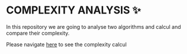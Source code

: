 # COMPLEXITY ANALYSIS :sparkles: 

In this repository we are going to analyse two algorithms and calcul and compare their complexity. 

Please navigate [here](https://github.com/Dinasoa/test-cc/tree/feat/complexity) to see the complexity calcul